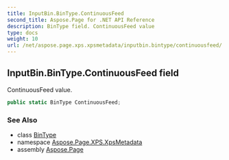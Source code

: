 ```yaml
---
title: InputBin.BinType.ContinuousFeed
second_title: Aspose.Page for .NET API Reference
description: BinType field. ContinuousFeed value
type: docs
weight: 10
url: /net/aspose.page.xps.xpsmetadata/inputbin.bintype/continuousfeed/
---
```

## InputBin.BinType.ContinuousFeed field

ContinuousFeed value.

```csharp
public static BinType ContinuousFeed;
```

### See Also

* class [BinType](../)
* namespace [Aspose.Page.XPS.XpsMetadata](../../inputbin.bintype/)
* assembly [Aspose.Page](../../../)


